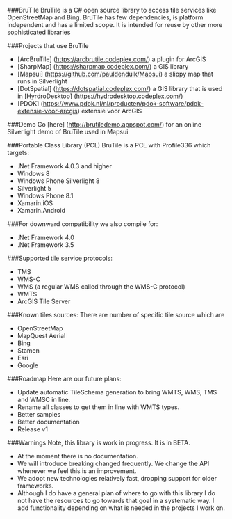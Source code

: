 ###BruTile
BruTile is a C# open source library to access tile services like OpenStreetMap and Bing. BruTile has few dependencies, is platform independent and has a limited scope. It is intended for reuse by other more sophisticated libraries

###Projects that use BruTile

* [ArcBruTile] (https://arcbrutile.codeplex.com/) a plugin for ArcGIS
* [SharpMap] (https://sharpmap.codeplex.com/) a GIS library
* [Mapsui] (https://github.com/pauldendulk/Mapsui) a slippy map that runs in Silverlight
* [DotSpatial] (https://dotspatial.codeplex.com/) a GIS library that is used in [HyrdroDesktop] (https://hydrodesktop.codeplex.com/)
* [PDOK] (https://www.pdok.nl/nl/producten/pdok-software/pdok-extensie-voor-arcgis) extensie voor ArcGIS

###Demo
Go [here] (http://brutiledemo.appspot.com/) for an online Silverlight demo of BruTile used in Mapsui

###Portable Class Library (PCL)
BruTile is a PCL with Profile336 which targets:

* .Net Framework 4.0.3 and higher
* Windows 8
* Windows Phone Silverlight 8
* Silverlight 5 
* Windows Phone 8.1
* Xamarin.iOS
* Xamarin.Android

###For downward compatibility we also compile for:
* .Net Framework 4.0
* .Net Framework 3.5

###Supported tile service protocols:
* TMS
* WMS-C
* WMS (a regular WMS called through the WMS-C protocol)
* WMTS
* ArcGIS Tile Server

###Known tiles sources:
There are number of specific tile source which are 

* OpenStreetMap
* MapQuest Aerial
* Bing
* Stamen
* Esri
* Google


###Roadmap
Here are our future plans: 

* Update automatic TileSchema generation to bring WMTS, WMS, TMS and WMSC in line.
* Rename all classes to get them in line with WMTS types.
* Better samples
* Better documentation
* Release v1

###Warnings
Note, this library is work in progress. It is in BETA.

* At the moment there is no documentation.
* We will introduce breaking changed frequently. We change the API whenever we feel this is an improvement.
* We adopt new technologies relatively fast, dropping support for older frameworks.
* Although I do have a general plan of where to go with this library I do not have the resources to go towards that goal in a systematic way. I add functionality depending on what is needed in the projects I work on.

